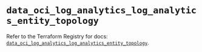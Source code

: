 # `data_oci_log_analytics_log_analytics_entity_topology`

Refer to the Terraform Registry for docs: [`data_oci_log_analytics_log_analytics_entity_topology`](https://registry.terraform.io/providers/oracle/oci/6.18.0/docs/data-sources/log_analytics_log_analytics_entity_topology).
